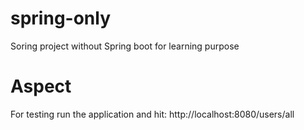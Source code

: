 # spring-only
Soring project without Spring boot for learning purpose

# Aspect
For testing run the application and hit: http://localhost:8080/users/all

